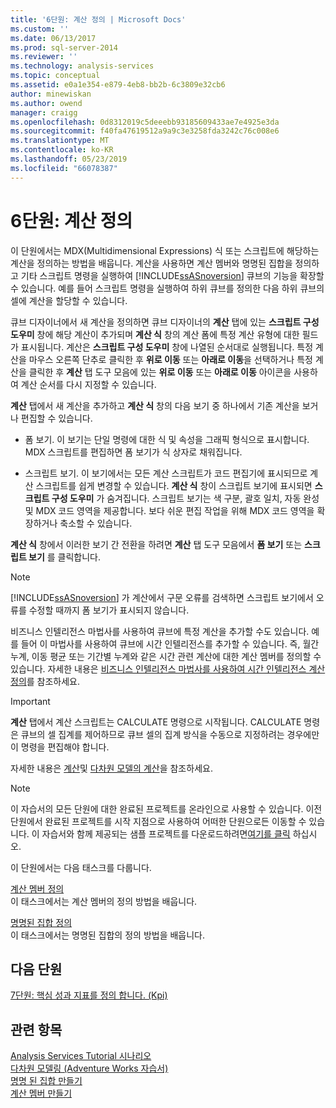 ```yaml
---
title: '6단원: 계산 정의 | Microsoft Docs'
ms.custom: ''
ms.date: 06/13/2017
ms.prod: sql-server-2014
ms.reviewer: ''
ms.technology: analysis-services
ms.topic: conceptual
ms.assetid: e0a1e354-e879-4eb8-bb2b-6c3809e32cb6
author: minewiskan
ms.author: owend
manager: craigg
ms.openlocfilehash: 0d8312019c5deeebb93185609433ae7e4925e3da
ms.sourcegitcommit: f40fa47619512a9a9c3e3258fda3242c76c008e6
ms.translationtype: MT
ms.contentlocale: ko-KR
ms.lasthandoff: 05/23/2019
ms.locfileid: "66078387"
---
```

# <a name="lesson-6-defining-calculations"></a>6단원: 계산 정의
  이 단원에서는 MDX(Multidimensional Expressions) 식 또는 스크립트에 해당하는 계산을 정의하는 방법을 배웁니다. 계산을 사용하면 계산 멤버와 명명된 집합을 정의하고 기타 스크립트 명령을 실행하여 [!INCLUDE[ssASnoversion](../includes/ssasnoversion-md.md)] 큐브의 기능을 확장할 수 있습니다. 예를 들어 스크립트 명령을 실행하여 하위 큐브를 정의한 다음 하위 큐브의 셀에 계산을 할당할 수 있습니다.  
  
 큐브 디자이너에서 새 계산을 정의하면 큐브 디자이너의 **계산** 탭에 있는 **스크립트 구성 도우미** 창에 해당 계산이 추가되며 **계산 식** 창의 계산 폼에 특정 계산 유형에 대한 필드가 표시됩니다. 계산은 **스크립트 구성 도우미** 창에 나열된 순서대로 실행됩니다. 특정 계산을 마우스 오른쪽 단추로 클릭한 후 **위로 이동** 또는 **아래로 이동**을 선택하거나 특정 계산을 클릭한 후 **계산** 탭 도구 모음에 있는 **위로 이동** 또는 **아래로 이동** 아이콘을 사용하여 계산 순서를 다시 지정할 수 있습니다.  
  
 **계산** 탭에서 새 계산을 추가하고 **계산 식** 창의 다음 보기 중 하나에서 기존 계산을 보거나 편집할 수 있습니다.  
  
-   폼 보기. 이 보기는 단일 명령에 대한 식 및 속성을 그래픽 형식으로 표시합니다. MDX 스크립트를 편집하면 폼 보기가 식 상자로 채워집니다.  
  
-   스크립트 보기. 이 보기에서는 모든 계산 스크립트가 코드 편집기에 표시되므로 계산 스크립트를 쉽게 변경할 수 있습니다. **계산 식** 창이 스크립트 보기에 표시되면 **스크립트 구성 도우미** 가 숨겨집니다. 스크립트 보기는 색 구분, 괄호 일치, 자동 완성 및 MDX 코드 영역을 제공합니다. 보다 쉬운 편집 작업을 위해 MDX 코드 영역을 확장하거나 축소할 수 있습니다.  
  
 **계산 식** 창에서 이러한 보기 간 전환을 하려면 **계산** 탭 도구 모음에서 **폼 보기** 또는 **스크립트 보기** 를 클릭합니다.  
  
> [!NOTE]  
>  [!INCLUDE[ssASnoversion](../includes/ssasnoversion-md.md)] 가 계산에서 구문 오류를 검색하면 스크립트 보기에서 오류를 수정할 때까지 폼 보기가 표시되지 않습니다.  
  
 비즈니스 인텔리전스 마법사를 사용하여 큐브에 특정 계산을 추가할 수도 있습니다. 예를 들어 이 마법사를 사용하여 큐브에 시간 인텔리전스를 추가할 수 있습니다. 즉, 월간 누계, 이동 평균 또는 기간별 누계와 같은 시간 관련 계산에 대한 계산 멤버를 정의할 수 있습니다. 자세한 내용은 [비즈니스 인텔리전스 마법사를 사용하여 시간 인텔리전스 계산 정의](multidimensional-models/define-time-intelligence-calculations-using-the-business-intelligence-wizard.md)를 참조하세요.  
  
> [!IMPORTANT]  
>  **계산** 탭에서 계산 스크립트는 CALCULATE 명령으로 시작됩니다. CALCULATE 명령은 큐브의 셀 집계를 제어하므로 큐브 셀의 집계 방식을 수동으로 지정하려는 경우에만 이 명령을 편집해야 합니다.  
  
 자세한 내용은 [계산](multidimensional-models-olap-logical-cube-objects/calculations.md)및 [다차원 모델의 계산](multidimensional-models/calculations-in-multidimensional-models.md)을 참조하세요.  
  
> [!NOTE]  
>  이 자습서의 모든 단원에 대한 완료된 프로젝트를 온라인으로 사용할 수 있습니다. 이전 단원에서 완료된 프로젝트를 시작 지점으로 사용하여 어떠한 단원으로든 이동할 수 있습니다. 이 자습서와 함께 제공되는 샘플 프로젝트를 다운로드하려면[여기를 클릭](https://go.microsoft.com/fwlink/?LinkID=221866) 하십시오.  
  
 이 단원에서는 다음 태스크를 다룹니다.  
  
 [계산 멤버 정의](../analysis-services/lesson-6-1-defining-calculated-members.md)  
 이 태스크에서는 계산 멤버의 정의 방법을 배웁니다.  
  
 [명명된 집합 정의](../analysis-services/lesson-6-2-defining-named-sets.md)  
 이 태스크에서는 명명된 집합의 정의 방법을 배웁니다.  
  
## <a name="next-lesson"></a>다음 단원  
 [7단원: 핵심 성과 지표를 정의 합니다. &#40;Kpi&#41;](../analysis-services/lesson-7-defining-key-performance-indicators-kpis.md)  
  
## <a name="see-also"></a>관련 항목  
 [Analysis Services Tutorial 시나리오](../analysis-services/analysis-services-tutorial-scenario.md)   
 [다차원 모델링 &#40;Adventure Works 자습서&#41;](../analysis-services/multidimensional-modeling-adventure-works-tutorial.md)   
 [명명 된 집합 만들기](multidimensional-models/create-named-sets.md)   
 [계산 멤버 만들기](multidimensional-models/create-calculated-members.md)  
  
  
